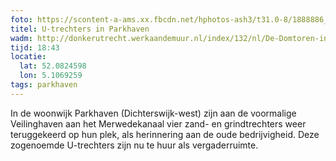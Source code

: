```yaml
---
foto: https://scontent-a-ams.xx.fbcdn.net/hphotos-ash3/t31.0-8/1888886_767013509997900_5051686203153164890_o.jpg
titel: U-trechters in Parkhaven
wadm: http://donkerutrecht.werkaandemuur.nl/index/132/nl/De-Domtoren-in-Utrecht-gezien-vanaf-het-Domplein-met-drie-toeristen/view/47125/273
tijd: 18:43
locatie:
  lat: 52.0824598
  lon: 5.1069259
tags: parkhaven
---
```


In de woonwijk Parkhaven (Dichterswijk-west) zijn aan de voormalige Veilinghaven aan het Merwedekanaal vier zand- en grindtrechters weer teruggekeerd op hun plek, als herinnering aan de oude bedrijvigheid. Deze zogenoemde U-trechters zijn nu te huur als vergaderruimte.
